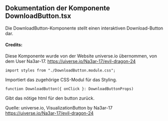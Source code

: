 ## Dokumentation der Komponente DownloadButton.tsx
Die DownloadButton-Komponente stellt einen interaktiven Download-Button dar.

#### Credits:
Diese Komponente wurde von der Website universe.io übernommen, von dem User Na3ar-17.
https://uiverse.io/Na3ar-17/evil-dragon-24

```
import styles from "./DownloadButton.module.css";
```
Importiert das zugehörige CSS-Modul für das Styling.

```
function DownloadButton({ onClick }: DownloadButtonProps)
```
Gibt das nötige html für den button zurück.

Quelle: universe.io, VisualizationButton by Na3ar-17 https://uiverse.io/Na3ar-17/evil-dragon-24
